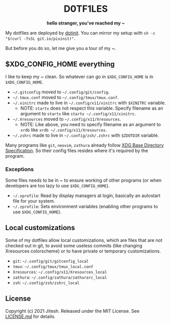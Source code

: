 <div align="center">
    <h1>D0TF1LES</h1>
    <b>hello stranger, you've reached my ~</b>
    <p></p>
</div>

My dotfiles are deployed by [dotinit](https://github.com/pixxel8/dotinit).
You can mirror my setup with `sh -c "$(curl -fsSL git.io/pixinit)"`.

But before you do so, let me give you a tour of my ~.


## $XDG_CONFIG_HOME everything
I like to keep my ~ clean. So whatever can go in `$XDG_CONFIG_HOME` is in `$XDG_CONFIG_HOME`.
- `~/.gitconfig` moved to `~/.config/git/config`.
- `~/.tmux.conf` moved to `~/.config/tmux/tmux.conf`.
- `~/.xinitrc` made to live in `~/.config/x11/xinitrc` with `$XINITRC` variable.
    - NOTE: `startx` does not respect this variable. Specify filename as an argument to `startx` like `startx ~/.config/x11/xinitrc`.
- `~/.Xresources` moved to `~/.config/x11/Xresources`.
    - NOTE: Like above, you need to specify filename as an argument to `xrdb` like `xrdb ~/.config/x11/Xresources`.
- `~/.zshrc` made to live in `~/.config/zsh/.zshrc` with `$ZDOTDIR` variable.

Many programs like `git`, `neovim`, `zathura` already follow [XDG Base Directory Specification](https://wiki.archlinux.org/title/XDG_Base_Directory). So their config files resides where it's required by the program.

### Exceptions
Some files needs to be in ~ to ensure working of other programs (or when developers are too lazy to use `$XDG_CONFIG_HOME`).
- `~/.xprofile`: Read by display managers at login, basically an autostart file for your system.
- `~/.zprofile`: Sets environment variables (enabling other programs to use `$XDG_CONFIG_HOME`).


## Local customizations
Some of my dotfiles allow local customizations, which are files that are not checked out in git, to avoid some useless commits (like changing Xresources colorscheme) or to have private or temporary customizations.
- `git`: `~/.config/git/gitconfig_local`
- `tmux`: `~/.config/tmux/tmux_local.conf`
- `Xresources`: `~/.config/x11/Xresources_local`
- `zathura`: `~/.config/zathura/zathurarc_local`
- `zsh`: `~/.config/zsh/zshrc_local`


## License
Copyright (c) 2021 Jitesh. Released under the MIT License. See [LICENSE.md](LICENSE.md) for details.
